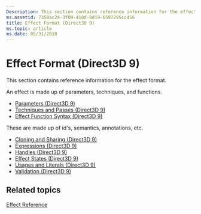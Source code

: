```yaml
---
Description: This section contains reference information for the effect format.
ms.assetid: 7358ac24-3f09-410d-8d19-6597295cc456
title: Effect Format (Direct3D 9)
ms.topic: article
ms.date: 05/31/2018
---
```


# Effect Format (Direct3D 9)

This section contains reference information for the effect format.

An effect is made up of parameters, techniques, and functions.

-   [Parameters (Direct3D 9)](parameters.md)
-   [Techniques and Passes (Direct3D 9)](techniques-and-passes.md)
-   [Effect Function Syntax (Direct3D 9)](functions.md)

These are made up of id's, semantics, annotations, etc.

-   [Cloning and Sharing (Direct3D 9)](cloning-and-sharing.md)
-   [Expressions (Direct3D 9)](expressions.md)
-   [Handles (Direct3D 9)](handles.md)
-   [Effect States (Direct3D 9)](effect-states.md)
-   [Usages and Literals (Direct3D 9)](usages-and-literals.md)
-   [Validation (Direct3D 9)](validation.md)

## Related topics

<dl> <dt>

[Effect Reference](dx9-graphics-reference-effects.md)
</dt> </dl>

 

 



